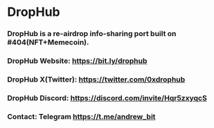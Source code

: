 # DropHub
### DropHub is a re-airdrop info-sharing port built on #404(NFT+Memecoin).
### DropHub Website:  https://bit.ly/drophub
### DropHub X(Twitter): https://twitter.com/0xdrophub
### DropHub Discord: https://discord.com/invite/Hqr5zxyqcS
### Contact: Telegram  https://t.me/andrew_bit
